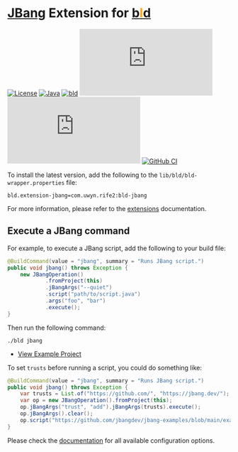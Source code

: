# [JBang](https://www.jbang.dev/) Extension for [b<span style="color:orange">l</span>d](https://rife2.com/bld) 

[![License](https://img.shields.io/badge/license-Apache%20License%202.0-blue.svg)](https://opensource.org/licenses/Apache-2.0)
[![Java](https://img.shields.io/badge/java-17%2B-blue)](https://www.oracle.com/java/technologies/javase/jdk17-archive-downloads.html)
[![bld](https://img.shields.io/badge/2.3.0-FA9052?label=bld&labelColor=2392FF)](https://rife2.com/bld)
[![Release](https://flat.badgen.net/maven/v/metadata-url/repo.rife2.com/releases/com/uwyn/rife2/bld-jbang/maven-metadata.xml?color=blue)](https://repo.rife2.com/#/releases/com/uwyn/rife2/bld-jbang)
[![Snapshot](https://flat.badgen.net/maven/v/metadata-url/repo.rife2.com/snapshots/com/uwyn/rife2/bld-jbang/maven-metadata.xml?label=snapshot)](https://repo.rife2.com/#/snapshots/com/uwyn/rife2/bld-jbang)
[![GitHub CI](https://github.com/rife2/bld-jbang/actions/workflows/bld.yml/badge.svg)](https://github.com/rife2/bld-jbang/actions/workflows/bld.yml)

To install the latest version, add the following to the `lib/bld/bld-wrapper.properties` file:

```properties
bld.extension-jbang=com.uwyn.rife2:bld-jbang
```

For more information, please refer to the [extensions](https://github.com/rife2/bld/wiki/Extensions) documentation.

## Execute a JBang command

For example, to execute a JBang script, add the following to your build file:

```java
@BuildCommand(value = "jbang", summary = "Runs JBang script.")
public void jbang() throws Exception {
    new JBangOperation()
            .fromProject(this)
            .jBangArgs("--quiet")
            .script("path/to/script.java")
            .args("foo", "bar")
            .execute();
}
```

Then run the following command:
```
./bld jbang
```

- [View Example Project](https://github.com/rife2/bld-jbang/tree/main/example)

To set `trusts` before running a script, you could do something like:

```java
@BuildCommand(value = "jbang", summary = "Runs JBang script.")
public void jbang() throws Exception {
    var trusts = List.of("https://github.com/", "https://jbang.dev/");
    var op = new JBangOperation().fromProject(this);
    op.jBangArgs("trust", "add").jBangArgs(trusts).execute();
    op.jBangArgs().clear();
    op.script("https://github.com/jbangdev/jbang-examples/blob/main/examples/helloworld.javall").execute();
}


```

Please check the [documentation](https://rife2.github.io/bld-jbang/rife/bld/extension/package-summary.html)
for all available configuration options.
